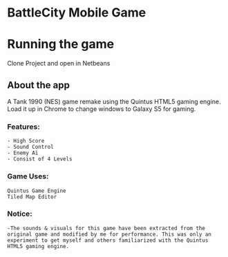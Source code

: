 # BattleCity Mobile Game

# Running the game
  Clone Project and open in Netbeans
 
## About the app

  A Tank 1990 (NES) game remake using the Quintus HTML5 gaming engine. Load it up in Chrome to change windows to Galaxy S5 for    gaming.
 
### Features:

    - High Score 
    - Sound Control
    - Enemy Ai
    - Consist of 4 Levels
 
### Game Uses:

    Quintus Game Engine 
    Tiled Map Editor
  
### Notice:
    -The sounds & visuals for this game have been extracted from the original game and modified by me for performance. This was only an experiment to get myself and others familiarized with the Quintus HTML5 gaming engine.
